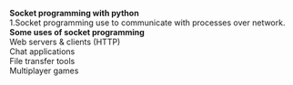 **Socket programming with python**
<br>
1.Socket programming use to communicate with processes over network.<br>
**Some uses of socket programming**<br>
Web servers & clients (HTTP)
<br>
Chat applications
<br>
File transfer tools
<br>
Multiplayer games


